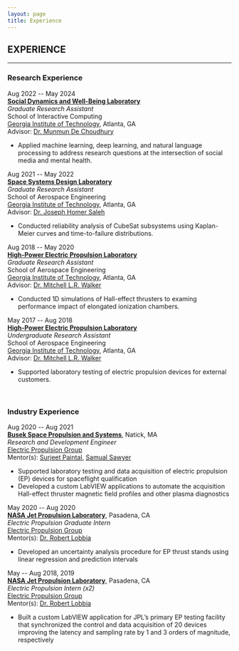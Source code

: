 ```yaml
---
layout: page
title: Experience
---
```


## EXPERIENCE

---

### Research Experience

Aug 2022 -- May 2024 \
[**Social Dynamics and Well-Being Laboratory**](https://socweb.cc.gatech.edu/) \
*Graduate Research Assistant* \
School of Interactive Computing \
[Georgia Institute of Technology](https://www.gatech.edu/), Atlanta, GA \
Advisor: [Dr. Munmun De Choudhury](http://www.munmund.net/index.html)
- Applied machine learning, deep learning, and natural language processing to address research questions at the intersection of social media and mental health.

Aug 2021 -- May 2022 \
[**Space Systems Design Laboratory**](https://ssdl.gatech.edu/) \
*Graduate Research Assistant* \
School of Aerospace Engineering \
[Georgia Institute of Technology](https://www.gatech.edu/), Atlanta, GA \
Advisor: [Dr. Joseph Homer Saleh](https://www.linkedin.com/in/joseph-homer-saleh-8b8773119/)
- Conducted reliability analysis of CubeSat subsystems using Kaplan-Meier curves and time-to-failure distributions.

Aug 2018 -- May 2020 \
[**High-Power Electric Propulsion Laboratory**](https://hpepl.ae.gatech.edu/) \
*Graduate Research Assistant* \
School of Aerospace Engineering \
[Georgia Institute of Technology](https://www.gatech.edu/), Atlanta, GA \
Advisor: [Dr. Mitchell L.R. Walker](https://mwalker.gatech.edu/)
- Conducted 1D simulations of Hall-effect thrusters to examing performance impact of elongated ionization chambers.


May 2017 -- Aug 2018 \
[**High-Power Electric Propulsion Laboratory**](https://hpepl.ae.gatech.edu/) \
*Undergraduate Research Assistant* \
School of Aerospace Engineering \
[Georgia Institute of Technology](https://www.gatech.edu/), Atlanta, GA \
Advisor: [Dr. Mitchell L.R. Walker](https://mwalker.gatech.edu/)
- Supported laboratory testing of electric propulsion devices for external customers.

<br>

### Industry Experience

Aug 2020 -- Aug 2021 \
[**Busek Space Propulsion and Systems**](https://www.busek.com/), Natick, MA \
*Research and Development Engineer* \
[Electric Propulsion Group](https://www.busek.com/) \
Mentor(s): [Surjeet Paintal](https://www.linkedin.com/in/surjeet-paintal-5bba6a/), [Samual Sawyer](https://www.linkedin.com/in/samuel-sawyer-b8ab69a4/)
- Supported laboratory testing and data acquisition of electric propulsion (EP) devices for spaceflight qualification
- Developed a custom LabVIEW applications to automate the acquisition Hall-effect thruster magnetic field profiles and other plasma diagnostics

May 2020 -- Aug 2020 \
[**NASA Jet Propulsion Laboratory**](https://www.jpl.nasa.gov/), Pasadena, CA \
*Electric Propulsion Graduate Intern* \
[Electric Propulsion Group](https://www.jpl.nasa.gov/go/epl) \
Mentor(s): [Dr. Robert Lobbia](https://www.linkedin.com/in/lobbia/)
- Developed an uncertainty analysis procedure for EP thrust stands using linear regression and prediction intervals

May -- Aug 2018, 2019 \
[**NASA Jet Propulsion Laboratory**](https://www.jpl.nasa.gov/), Pasadena, CA \
*Electric Propulsion Intern (x2)* \
[Electric Propulsion Group](https://www.jpl.nasa.gov/go/epl) \
Mentor(s): [Dr. Robert Lobbia](https://www.linkedin.com/in/lobbia/)
- Built a custom LabVIEW application for JPL’s primary EP testing facility that synchronized the control and data acquisition of 20 devices improving the latency and sampling rate by 1 and 3 orders of magnitude, respectively